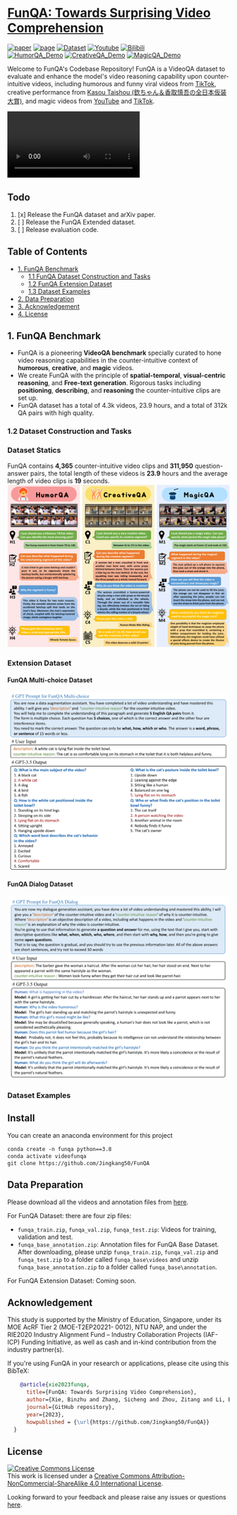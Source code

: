 # [FunQA: Towards Surprising Video Comprehension](https://funqa-benchmark.github.io/)



[![paper](https://img.shields.io/badge/cs.CV-xxxx.xxxxx-b31b1b?logo=arxiv&logoColor=red)](https://arxiv.org/abs/xxx.xxxxx)
[![page](https://img.shields.io/badge/Project_Page-FunQA-orange)](https://arxiv.org/abs/xxx.xxxxx)
[![Dataset](https://img.shields.io/badge/Dataset-Download-blue)](https://drive.google.com/drive/folders/1hUjV7z_RDnGwhux663yG8-QD7WyyMnEB?usp=sharing) 
[![Youtube](https://badges.aleen42.com/src/youtube.svg)](https://youtu.be/69Mvz_k7_Z4)
[![Bilibili](https://img.shields.io/badge/Bilibili-Watch-pink)](https://www.bilibili.com/video/BV1Ch411N7bD/?share_source=copy_web&vd_source=dbe610f9a7910f3eae7ae2bf5aa6a8e2)
</br>
[![HumorQA_Demo](https://img.shields.io/badge/HumorQA_Demo-Watch-green)]()
[![CreativeQA_Demo](https://img.shields.io/badge/CreativeQA_Demo-Watch-blue)]()
[![MagicQA_Demo](https://img.shields.io/badge/MagicQA_Demo-Watch-orange)]()

Welcome to FunQA's Codebase Repository! 
FunQA is a VideoQA dataset to evaluate and enhance the model's video reasoning capability upon counter-intuitive videos, including humorous and funny viral videos from [TikTok](), creative performance from [Kasou Taishou (欽ちゃん＆香取慎吾の全日本仮装大賞)](https://en.wikipedia.org/wiki/Kasou_Taishou), and magic videos from [YouTube]() and [TikTok]().

<video controls>
  <source src="[https://user-images.githubusercontent.com/91806420/248528017-8872edf5-c284-405c-aa3a-8f235fb2c03c.mp4](https://github.com/OpenGVLab/Ask-Anything/assets/24236723/a8667e87-49dd-4fc8-a620-3e408c058e26)" type="video/mp4">
Your browser does not support the video tag.
</video>

## Todo

1. [x] Release the FunQA dataset and arXiv paper.
2. [ ] Release the FunQA Extended dataset.
3. [ ] Release evaluation code.

## Table of Contents

- [1. FunQA Benchmark](#funqa-benchmark)
    * [1.1 FunQA Dataset Construction and Tasks](#funqa-dataset-construction-and-tasks)
    * [1.2 FunQA Extension Dataset](#funqa-extension-dataset)
    * [1.3 Dataset Examples](#dataset-examples)
- [2. Data Preparation](#data-preparation)
- [3. Acknowledgement](#acknowledgement)
- [4. License](#license)

## 1. FunQA Benchmark
- FunQA is a pioneering **VideoQA benchmark** specially curated to hone video reasoning capabilities in the
  counter-intuitive context of **humorous**, **creative**, and **magic** videos.
- We create FunQA with the principle of **spatial-temporal**, **visual-centric reasoning**, and **Free-text generation**. Rigorous
  tasks including **positioning**, **describing**, and **reasoning** the counter-intuitive clips are set up.
- FunQA dataset has a total of 4.3k videos, 23.9 hours, and a total of 312k QA pairs with high quality.

### 1.2 Dataset Construction and Tasks

### Dataset Statics
FunQA contains **4,365** counter-intuitive video clips and **311,950** question-answer pairs, the total
length of these videos is **23.9** hours and the average length of video clips is **19** seconds.
![img.png](img/main.png)

### Extension Dataset

#### FunQA Multi-choice Dataset

![FunQA_MC.png](img/FunQA_MC.png)

#### FunQA Dialog Dataset
![img_1.png](img/FunQA_dia.png)

### Dataset Examples

## Install

You can create an anaconda environment for this project

```angular2html
conda create -n funqa python==3.8
conda activate videofunqa
git clone https://github.com/Jingkang50/FunQA
```

## Data Preparation

Please download all the videos and annotation files from [here](https://drive.google.com/drive/folders/1hUjV7z_RDnGwhux663yG8-QD7WyyMnEB?usp=sharing).

For FunQA Dataset: there are four zip files:

- `funqa_train.zip`, `funqa_val.zip`, `funqa_test.zip`: Videos for training, validation and test.
- `funqa_base_annotation.zip`: Annotation files for FunQA Base Dataset.
  After downloading, please unzip `funqa_train.zip`, `funqa_val.zip` and `funqa_test.zip` to a folder called
  `funqa_base\videos` and unzip `funqa_base_annotation.zip` to a folder called `funqa_base\annotation`.

For FunQA Extension Dataset: Coming soon.

## Acknowledgement

This study is supported by the Ministry of Education, Singapore, under its MOE AcRF Tier 2 (MOE-T2EP20221- 0012), NTU
NAP, and under the RIE2020 Industry Alignment Fund – Industry Collaboration Projects (IAF-ICP) Funding Initiative, as
well as cash and in-kind contribution from the industry partner(s).

If you're using FunQA in your research or applications, please cite using this BibTeX:
```bibtex
    @article{xie2023funqa,
      title={FunQA: Towards Surprising Video Comprehension},
      author={Xie, Binzhu and Zhang, Sicheng and Zhou, Zitang and Li, Bo and Zhang, Yuanhan and Hessel, Jack and Yang, Jingkang and Liu, Ziwei},
      journal={GitHub repository},
      year={2023},
      howpublished = {\url{https://github.com/Jingkang50/FunQA}}
  }
```

## License
<a rel="license" href="http://creativecommons.org/licenses/by-nc-sa/4.0/"><img alt="Creative Commons License" style="border-width:0" src="https://i.creativecommons.org/l/by-nc-sa/4.0/80x15.png" /></a><br />This work is licensed under a <a rel="license" href="http://creativecommons.org/licenses/by-nc-sa/4.0/">Creative Commons Attribution-NonCommercial-ShareAlike 4.0 International License</a>.


Looking forward to your feedback and please raise any issues or questions [here](https://github.com/Jingkang50/FunQA/issues). 
